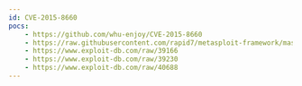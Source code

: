 ```yaml
---
id: CVE-2015-8660
pocs:
    - https://github.com/whu-enjoy/CVE-2015-8660
    - https://raw.githubusercontent.com/rapid7/metasploit-framework/master/modules/exploits/linux/local/overlayfs_priv_esc.rb
    - https://www.exploit-db.com/raw/39166
    - https://www.exploit-db.com/raw/39230
    - https://www.exploit-db.com/raw/40688
---
```

